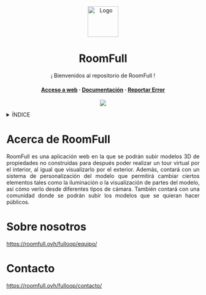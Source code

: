 <div align="center">
  <a href="https://github.com/ABPMultimediaUA/roomfull">
    <img src="./Documents/logo.png" alt="Logo" width="80" height="80">
  </a>
  <h1 align="center"> RoomFull </h1>
  <p align="center">
    ¡ Bienvenidos al repositorio de RoomFull !
    <h4>
      <a href="https://roomfull.ovh/fulloop">Acceso a web</a>
      <span> · </span>
      <a href="https://github.com/ABPMultimediaUA/roomfull/tree/develop">Documentación</a>
      <span> · </span>
      <a href="https://github.com/ABPMultimediaUA/roomfull/issues/">Reportar Error</a>
    </h4>
  </p>
</div>

<p align="center">
   <img src="https://img.shields.io/badge/STATUS-EN%20DESAROLLO-green">
</p>

<!-- TABLE OF CONTENTS -->
<details>
  <summary>ÍNDICE</summary>
  <ol>
    <li>
      <a href="#Acerca-de-RoomFull">Acerca de RoomFull</a>
    </li>
    <li>
      <a href="#Sobre-nosotros">Sobre nosotros </a>
    </li>
    <li><a href="#Contacto">Contacto</a></li>
  </ol>
</details>


# Acerca de RoomFull

<div style="text-align: justify">
RoomFull es una aplicación web en la que se podrán subir modelos 3D de propiedades no construidas para después poder realizar un tour virtual por el interior, al igual que visualizarlo por el exterior. Además, contará con un sistema de personalización del modelo que permitirá cambiar ciertos elementos tales como la iluminación o la visualización de partes del modelo, así cómo verlo desde diferentes tipos de cámara. También contará con una comunidad donde se podrán subir los modelos que se quieran hacer públicos.
</div>

#
# Sobre nosotros

https://roomfull.ovh/fulloop/equipo/

#
# Contacto

https://roomfull.ovh/fulloop/contacto/

[stars-shield]: https://img.shields.io/badge/STARS---%3E-yellow?style=for-the-badge
[stars-url]: https://github.com/ABPMultimediaUA/roomfull/stargazers

[issues-shield]: https://img.shields.io/badge/ISSUES---%3E-green?style=for-the-badge
[issues-url]: https://github.com/ABPMultimediaUA/roomfull/issues

[license-shield]: https://img.shields.io/badge/LICENSE---%3E-violet?style=for-the-badge
[license-url]: https://github.com/ABPMultimediaUA/roomfull/blob/6f6de3bbafe09da538ed65599682b9fed4624582/LICENSE
